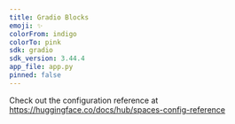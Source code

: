 ```yaml
---
title: Gradio Blocks
emoji: ✨
colorFrom: indigo
colorTo: pink
sdk: gradio
sdk_version: 3.44.4
app_file: app.py
pinned: false
---
```


Check out the configuration reference at https://huggingface.co/docs/hub/spaces-config-reference

